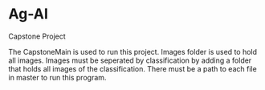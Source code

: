 # Ag-AI
Capstone Project

The CapstoneMain is used to run this project. Images folder is used to hold all images. Images must be seperated by classification by adding a folder that holds all images of the classification. There must be a path to each file in master to run this program.
